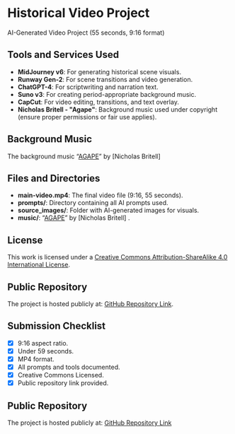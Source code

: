 # Historical Video Project
AI-Generated Video Project (55 seconds, 9:16 format)
## Tools and Services Used
- **MidJourney v6**: For generating historical scene visuals.
- **Runway Gen-2**: For scene transitions and video generation.
- **ChatGPT-4**: For scriptwriting and narration text.
- **Suno v3**: For creating period-appropriate background music.
- **CapCut**: For video editing, transitions, and text overlay.
- **Nicholas Britell - "Agape"**: Background music used under copyright (ensure proper permissions or fair use applies).

## Background Music
The background music “[AGAPE](https://open.spotify.com/track/2IvnDjlgH8yy70Nz99UdcJ)” by [Nicholas Britell] 
## Files and Directories
- **main-video.mp4**: The final video file (9:16, 55 seconds).
- **prompts/**: Directory containing all AI prompts used.
- **source_images/**: Folder with AI-generated images for visuals.
- **music/**: “[AGAPE](https://open.spotify.com/track/2IvnDjlgH8yy70Nz99UdcJ)” by [Nicholas Britell] .
## License
This work is licensed under a [Creative Commons Attribution-ShareAlike 4.0 International License](https://creativecommons.org/licenses/by-sa/4.0/).
## Public Repository
The project is hosted publicly at: [GitHub Repository Link](https://github.com/your-repository).
## Submission Checklist
- [x] 9:16 aspect ratio.
- [x] Under 59 seconds.
- [x] MP4 format.
- [x] All prompts and tools documented.
- [x] Creative Commons Licensed.
- [x] Public repository link provided.
## Public Repository
The project is hosted publicly at: [GitHub Repository Link](https://github.com/Ysh2001/20th-Century-China)
